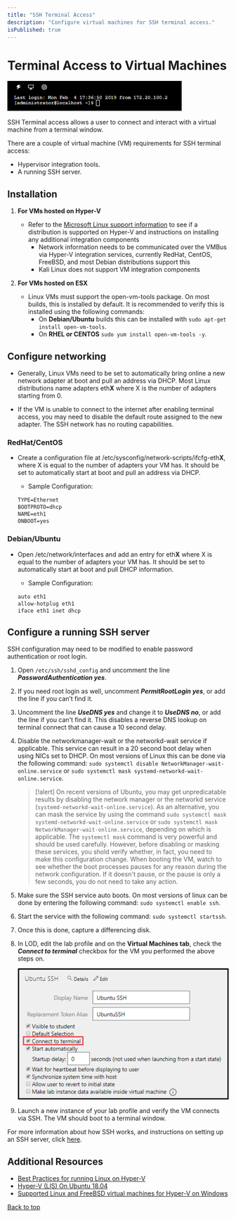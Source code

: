 ```yaml
---
title: "SSH Terminal Access"
description: "Configure virtual machines for SSH terminal access."
isPublished: true
---
```


# Terminal Access to Virtual Machines

![](images/terminal-window.png)

SSH Terminal access allows a user to connect and interact with a virtual machine from a terminal window.

There are a couple of virtual machine (VM) requirements for SSH terminal access:

- Hypervisor integration tools.
- A running SSH server.

## Installation

1. **For VMs hosted on Hyper-V**
    - Refer to the [Microsoft Linux support information](https://docs.microsoft.com/en-us/windows-server/virtualization/hyper-v/supported-linux-and-freebsd-virtual-machines-for-hyper-v-on-windows) to see if a distribution is supported on Hyper-V and instructions on installing any additional integration components
        - Network information needs to be communicated over the VMBus via Hyper-V integration services, currently RedHat, CentOS, FreeBSD, and most Debian distributions support this
        - Kali Linux does not support VM integration components


1.  **For VMs hosted on ESX**

    - Linux VMs must support the open-vm-tools package. On most builds, this is installed by default. It is recommended to verify this is installed using the following commands: 
        - On **Debian/Ubuntu** builds this can be installed with ```sudo apt-get install open-vm-tools```.
        - On **RHEL or CENTOS** ```sudo yum install open-vm-tools -y```.

## Configure networking

- Generally, Linux VMs need to be set to automatically bring online a new network adapter at boot and pull an address via DHCP. Most Linux distributions name adapters eth**X** where X is the number of adapters starting from 0.

- If the VM is unable to connect to the internet after enabling terminal access, you may need to disable the default route assigned to the new adapter. The SSH network has no routing capabilities.

### RedHat/CentOS
- Create a configuration file at /etc/sysconfig/network-scripts/ifcfg-eth**X**, where X is equal to the number of adapters your VM has. It should be set to automatically start at boot and pull an address via DHCP.
    
    - Sample Configuration:

    ```linenums
    TYPE=Ethernet
    BOOTPROTO=dhcp
    NAME=eth1
    ONBOOT=yes
    ```

### Debian/Ubuntu

- Open /etc/network/interfaces and add an entry for eth**X** where X is equal to the number of adapters your VM has. It should be set to automatically start at boot and pull DHCP information.
    - Sample Configuration:

    ```linenums
    auto eth1
    allow-hotplug eth1
    iface eth1 inet dhcp
    ```

## Configure a running SSH server

SSH configuration may need to be modified to enable password authentication or root login.

1. Open ```/etc/ssh/sshd_config``` and uncomment the line **_PasswordAuthentication yes_**. 

1. If you need root login as well, uncomment **_PermitRootLogin yes_**, or add the line if you can’t find it. 

1. Uncomment the line **_UseDNS yes_** and change it to **_UseDNS no_**, or add the line if you can't find it. This disables a reverse DNS lookup on terminal connect that can cause a 10 second delay.

1. Disable the networkmanager-wait or the networkd-wait service if applicable. This service can result in a 20 second boot delay when using NICs set to DHCP. On most versions of Linux this can be done via the following command: ```sudo systemctl disable NetworkManager-wait-online.service``` or ```sudo systemctl mask systemd-networkd-wait-online.service```. 

    >[!alert] On recent versions of Ubuntu, you may get unpredicatable results by disabling the network manager or the networkd service (`systemd-networkd-wait-online.service`). As an alternative, you can mask the service by using the command ```sudo systemctl mask systemd-networkd-wait-online.service``` or ```sudo systemctl mask NetworkManager-wait-online.service```, depending on which is applicable. The `systemctl mask` command is very powerful and should be used carefully. However, before disabling or masking these services, you shold verify whether, in fact, you need to make this configuration change. When booting the VM, watch to see whether the boot processes pauses for any reason during the network configuration. If it doesn't pause, or the pause is only a few seconds, you do not need to take any action.

1. Make sure the SSH service auto boots. On most versions of linux can be done by entering the following command: ```sudo systemctl enable ssh```.

1. Start the service with the following command: ```sudo systemctl startssh```.

1. Once this is done, capture a differencing disk. 

1. In LOD, edit the lab profile and on the **Virtual Machines tab**, check the **_Connect to terminal_** checkbox for the VM you performed the above steps on. 

    ![](images/connect-to-terminal.png)

1. Launch a new instance of your lab profile and verify the VM connects via SSH. The VM should boot to a terminal window.

For more information about how SSH works, and instructions on setting up an SSH server, click [here](https://www.tecmint.com/install-openssh-server-in-linux/).

## Additional Resources

- [Best Practices for running Linux on Hyper-V](https://docs.microsoft.com/en-us/windows-server/virtualization/hyper-v/best-practices-for-running-linux-on-hyper-v)
- [Hyper-V (LIS) On Ubuntu 18.04](https://oitibs.com/hyper-v-lis-on-ubuntu-18-04/)
- [Supported Linux and FreeBSD virtual machines for Hyper-V on Windows](https://docs.microsoft.com/en-us/windows-server/virtualization/hyper-v/supported-linux-and-freebsd-virtual-machines-for-hyper-v-on-windows)

[Back to top](#terminal-access-to-virtual-machines)

